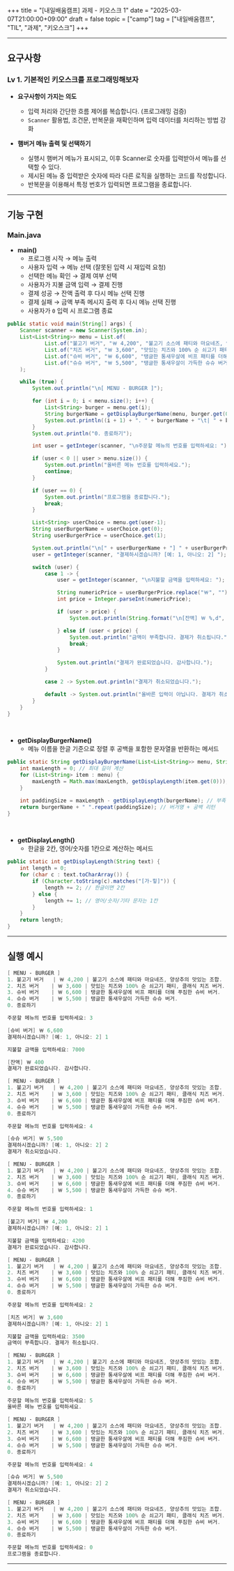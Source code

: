 +++
title = "[내일배움캠프] 과제 - 키오스크 1"
date = "2025-03-07T21:00:00+09:00"
draft = false
topic = ["camp"]
tag = ["내일배움캠프", "TIL", "과제", "키오스크"]
+++

---

## 요구사항

### Lv 1. 기본적인 키오스크를 프로그래밍해보자

- **요구사항이 가지는 의도**
    - 입력 처리와 간단한 흐름 제어를 복습합니다. (프로그래밍 검증)
    - `Scanner` 활용법, 조건문, 반복문을 재확인하며 입력 데이터를 처리하는 방법 강화

- **햄버거 메뉴 출력 및 선택하기**
    - 실행시 햄버거 메뉴가 표시되고, 이후 Scanner로 숫자를 입력받아서 메뉴를 선택할 수 있다.
    - 제시된 메뉴 중 입력받은 숫자에 따라 다른 로직을 실행하는 코드를 작성합니다.
    - 반복문을 이용해서 특정 번호가 입력되면 프로그램을 종료합니다.  

---

## 기능 구현

### Main.java

- **main()**  
    - 프로그램 시작 → 메뉴 출력
    - 사용자 입력 → 메뉴 선택 (잘못된 입력 시 재입력 요청)
    - 선택한 메뉴 확인 → 결제 여부 선택
    - 사용자가 지불 금액 입력 → 결제 진행
    - 결제 성공 → 잔액 출력 후 다시 메뉴 선택 진행
    - 결제 실패 → 금액 부족 메시지 출력 후 다시 메뉴 선택 진행
    - 사용자가 `0` 입력 시 프로그램 종료

```java
public static void main(String[] args) {
    Scanner scanner = new Scanner(System.in);
    List<List<String>> menu = List.of(
            List.of("불고기 버거", "￦ 4,200", "불고기 소스에 패티와 마요네즈, 양상추의 맛있는 조합."),
            List.of("치즈 버거", "￦ 3,600", "맛있는 치즈와 100% 순 쇠고기 패티, 클래식 치즈 버거."),
            List.of("슈비 버거", "￦ 6,600", "탱글한 통새우살에 비프 패티를 더해 푸짐한 슈비 버거."),
            List.of("슈슈 버거", "￦ 5,500", "탱글한 통새우살이 가득한 슈슈 버거.")
    );

    while (true) {
        System.out.println("\n[ MENU - BURGER ]");

        for (int i = 0; i < menu.size(); i++) {
            List<String> burger = menu.get(i);
            String burgerName = getDisplayBurgerName(menu, burger.get(0));
            System.out.println((i + 1) + ". " + burgerName + "\t| " + burger.get(1) + " | " + burger.get(2));
        }
        System.out.println("0. 종료하기");

        int user = getInteger(scanner, "\n주문할 메뉴의 번호를 입력하세요: ");

        if (user < 0 || user > menu.size()) {
            System.out.println("올바른 메뉴 번호를 입력하세요.");
            continue;
        }

        if (user == 0) {
            System.out.println("프로그램을 종료합니다.");
            break;
        }

        List<String> userChoice = menu.get(user-1);
        String userBurgerName = userChoice.get(0);
        String userBurgerPrice = userChoice.get(1);

        System.out.println("\n[" + userBurgerName + "] " + userBurgerPrice);
        user = getInteger(scanner, "결제하시겠습니까? [예: 1, 아니오: 2] ");

        switch (user) {
            case 1 -> {
                user = getInteger(scanner, "\n지불할 금액을 입력하세요: ");

                String numericPrice = userBurgerPrice.replace("￦", "").replace(",", "").trim();
                int price = Integer.parseInt(numericPrice);

                if (user > price) {
                    System.out.println(String.format("\n[잔액] ￦ %,d", (user - price)));

                } else if (user < price) {
                    System.out.println("금액이 부족합니다. 결제가 취소됩니다.");
                    break;
                }

                System.out.println("결제가 완료되었습니다. 감사합니다.");
            }

            case 2 -> System.out.println("결제가 취소되었습니다.");

            default -> System.out.println("올바른 입력이 아닙니다. 결제가 취소됩니다.");
        }
    }
}
```

<br>

- **getDisplayBurgerName()**  
    - 메뉴 이름을 한글 기준으로 정렬 후 공백을 포함한 문자열을 반환하는 메서드

```java
public static String getDisplayBurgerName(List<List<String>> menu, String burgerName) {
    int maxLength = 0; // 최대 길이 계산
    for (List<String> item : menu) {
        maxLength = Math.max(maxLength, getDisplayLength(item.get(0)));
    }

    int paddingSize = maxLength - getDisplayLength(burgerName); // 부족한 공백 개수 계산
    return burgerName + " ".repeat(paddingSize); // 버거명 + 공백 리턴
}
```

<br>

- **getDisplayLength()**  
    - 한글을 2칸, 영어/숫자를 1칸으로 계산하는 메서드

```java
public static int getDisplayLength(String text) {
    int length = 0;
    for (char c : text.toCharArray()) {
        if (Character.toString(c).matches("[가-힣]")) {
            length += 2; // 한글이면 2칸
        } else {
            length += 1; // 영어/숫자/기타 문자는 1칸
        }
    }
    return length;
}
```

---

## 실행 예시

```powershell
[ MENU - BURGER ]
1. 불고기 버거	| ￦ 4,200 | 불고기 소스에 패티와 마요네즈, 양상추의 맛있는 조합.
2. 치즈 버거  	| ￦ 3,600 | 맛있는 치즈와 100% 순 쇠고기 패티, 클래식 치즈 버거.
3. 슈비 버거  	| ￦ 6,600 | 탱글한 통새우살에 비프 패티를 더해 푸짐한 슈비 버거.
4. 슈슈 버거  	| ￦ 5,500 | 탱글한 통새우살이 가득한 슈슈 버거.
0. 종료하기

주문할 메뉴의 번호를 입력하세요: 3

[슈비 버거] ￦ 6,600
결제하시겠습니까? [예: 1, 아니오: 2] 1

지불할 금액을 입력하세요: 7000

[잔액] ￦ 400
결제가 완료되었습니다. 감사합니다.

[ MENU - BURGER ]
1. 불고기 버거	| ￦ 4,200 | 불고기 소스에 패티와 마요네즈, 양상추의 맛있는 조합.
2. 치즈 버거  	| ￦ 3,600 | 맛있는 치즈와 100% 순 쇠고기 패티, 클래식 치즈 버거.
3. 슈비 버거  	| ￦ 6,600 | 탱글한 통새우살에 비프 패티를 더해 푸짐한 슈비 버거.
4. 슈슈 버거  	| ￦ 5,500 | 탱글한 통새우살이 가득한 슈슈 버거.
0. 종료하기

주문할 메뉴의 번호를 입력하세요: 4

[슈슈 버거] ￦ 5,500
결제하시겠습니까? [예: 1, 아니오: 2] 2
결제가 취소되었습니다.

[ MENU - BURGER ]
1. 불고기 버거	| ￦ 4,200 | 불고기 소스에 패티와 마요네즈, 양상추의 맛있는 조합.
2. 치즈 버거  	| ￦ 3,600 | 맛있는 치즈와 100% 순 쇠고기 패티, 클래식 치즈 버거.
3. 슈비 버거  	| ￦ 6,600 | 탱글한 통새우살에 비프 패티를 더해 푸짐한 슈비 버거.
4. 슈슈 버거  	| ￦ 5,500 | 탱글한 통새우살이 가득한 슈슈 버거.
0. 종료하기

주문할 메뉴의 번호를 입력하세요: 1

[불고기 버거] ￦ 4,200
결제하시겠습니까? [예: 1, 아니오: 2] 1

지불할 금액을 입력하세요: 4200
결제가 완료되었습니다. 감사합니다.

[ MENU - BURGER ]
1. 불고기 버거	| ￦ 4,200 | 불고기 소스에 패티와 마요네즈, 양상추의 맛있는 조합.
2. 치즈 버거  	| ￦ 3,600 | 맛있는 치즈와 100% 순 쇠고기 패티, 클래식 치즈 버거.
3. 슈비 버거  	| ￦ 6,600 | 탱글한 통새우살에 비프 패티를 더해 푸짐한 슈비 버거.
4. 슈슈 버거  	| ￦ 5,500 | 탱글한 통새우살이 가득한 슈슈 버거.
0. 종료하기

주문할 메뉴의 번호를 입력하세요: 2

[치즈 버거] ￦ 3,600
결제하시겠습니까? [예: 1, 아니오: 2] 1

지불할 금액을 입력하세요: 3500
금액이 부족합니다. 결제가 취소됩니다.

[ MENU - BURGER ]
1. 불고기 버거	| ￦ 4,200 | 불고기 소스에 패티와 마요네즈, 양상추의 맛있는 조합.
2. 치즈 버거  	| ￦ 3,600 | 맛있는 치즈와 100% 순 쇠고기 패티, 클래식 치즈 버거.
3. 슈비 버거  	| ￦ 6,600 | 탱글한 통새우살에 비프 패티를 더해 푸짐한 슈비 버거.
4. 슈슈 버거  	| ￦ 5,500 | 탱글한 통새우살이 가득한 슈슈 버거.
0. 종료하기

주문할 메뉴의 번호를 입력하세요: 5
올바른 메뉴 번호를 입력하세요.

[ MENU - BURGER ]
1. 불고기 버거	| ￦ 4,200 | 불고기 소스에 패티와 마요네즈, 양상추의 맛있는 조합.
2. 치즈 버거  	| ￦ 3,600 | 맛있는 치즈와 100% 순 쇠고기 패티, 클래식 치즈 버거.
3. 슈비 버거  	| ￦ 6,600 | 탱글한 통새우살에 비프 패티를 더해 푸짐한 슈비 버거.
4. 슈슈 버거  	| ￦ 5,500 | 탱글한 통새우살이 가득한 슈슈 버거.
0. 종료하기

주문할 메뉴의 번호를 입력하세요: 4

[슈슈 버거] ￦ 5,500
결제하시겠습니까? [예: 1, 아니오: 2] 2
결제가 취소되었습니다.

[ MENU - BURGER ]
1. 불고기 버거	| ￦ 4,200 | 불고기 소스에 패티와 마요네즈, 양상추의 맛있는 조합.
2. 치즈 버거  	| ￦ 3,600 | 맛있는 치즈와 100% 순 쇠고기 패티, 클래식 치즈 버거.
3. 슈비 버거  	| ￦ 6,600 | 탱글한 통새우살에 비프 패티를 더해 푸짐한 슈비 버거.
4. 슈슈 버거  	| ￦ 5,500 | 탱글한 통새우살이 가득한 슈슈 버거.
0. 종료하기

주문할 메뉴의 번호를 입력하세요: 0
프로그램을 종료합니다.
```

---